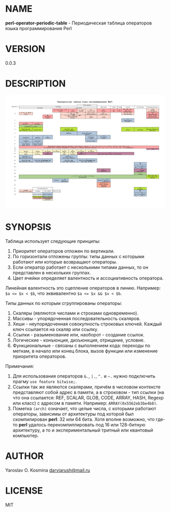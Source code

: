 # NAME

**perl-operator-periodic-table** - Периодическая таблица операторов языка программирования Perl

# VERSION

0.0.3

# DESCRIPTION

<img src="perl-operator-periodic-table.png">

# SYNOPSIS

Таблица использует следующие принципы:

1. Приоритет операторов отложен по вертикали.
2. По горизонтали отложены группы: типы данных с которыми работают или которые возвращают операторы.
3. Если оператор работает с несколькими типами данных, то он представлен в нескольких группах.
3. Цвет ячейки определяет валентность и ассоциативность оператора.

Линейная валентность это сцепление операторов в линию. Например: `$a <= $x < $b`, что эквивалентно `$a <= $x && $x < $b`.

Типы данных по которым сгруппированы операторы:

1. Скаляры (являются числами и строками одновременно).
2. Массивы - упорядоченная последовательность скаляров.
3. Хеши - неупорядоченная совокупность строковых ключей. Каждый ключ ссылается на скаляр или ссылку.
4. Ссылки - разыменование или, наоборот - создание ссылок.
5. Логические - конъюнция, дизъюнкция, отрицание, условие.
6. Функциональные - связаны с выполнением кода: переходы по меткам, в начало или конец блока, вызов функции или изменение приоритета операторов.

Примечания:

1. Для использования операторов `&.`, `|.`, `^.` и `~.` нужно подключить прагму `use feature bitwise;`.
2. Cсылки так же являются скалярами, причём в числовом контексте представляют собой адрес в памяти, а в строковом - тип ссылки (на что она ссылается: REF, SCALAR, GLOB, CODE, ARRAY, HASH, Regexp или класс) с адресом в памяти. Например: `ARRAY(0x5562eb3be4b8)`.
3. Пометка `(arch)` означает, что целые числа, с которыми работают операторы, зависимы от архитектуры под которой был скомпилирован **perl**: 32 или 64 бита. Хотя вполне возможно, что где-то **perl** удалось перекомпиллировать под 16 или 128-битную архитектуру, а то и экспериментальный тритный или квантовый компьютер.

# AUTHOR

Yaroslav O. Kosmina <darviarush@mail.ru>

# LICENSE

MIT